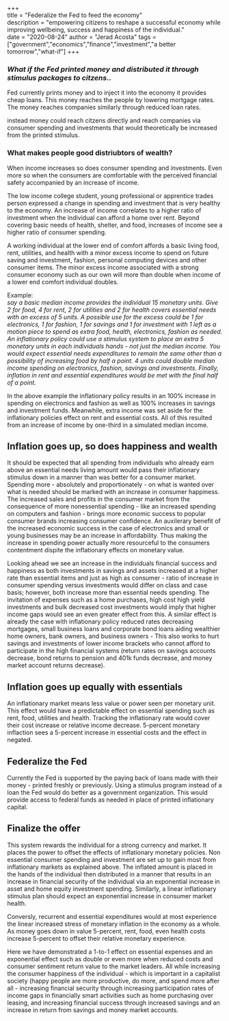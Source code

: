 +++  
title = "Federalize the Fed to feed the economy"  
description = "empowering citizens to reshape a successful economy while improving wellbeing, success and happiness of the individual."  
date = "2020-08-24"
author = "Jerad Acosta"
tags = ["government","economics","finance","investment","a better tomorrow","what-if"]
+++  

### *What if the Fed printed money and distributed it through stimulus packages to citzens..*  

Fed currently prints money and to inject it into the economy it provides cheap loans. This money reaches the people by lowering mortgage rates. The money reaches companies similarly through reduced loan rates.  

instead money could reach citzens directly and reach companies via consumer spending and investments that would theoretically be increased from the printed stimulus.  


### What makes people good distriubtors of wealth?  

When income increases so does consumer spending and investments. Even more so when the consumers are comfortable with the perceived financial safety accompanied by an increase of income.  

The low income college student, young professional or apprentice trades person expressed a change in spending and investment that is very healthy to the economy. An increase of income correlates to a higher ratio of investment when the individual can afford a home over rent. Beyond covering basic needs of health, shelter, and food, increases of income see a higher ratio of consumer spending.  

A working individual at the lower end of comfort affords a basic living food, rent, utilities, and health with a minor excess income to spend on future saving and investment, fashion, personal computing devices and other consumer items. The minor excess income associated with a strong consumer economy such as our own will more than double when income of a lower end comfort individual doubles.  

Example:  
*say a basic median income provides the individual 15 monetary units. Give 2 for food, 4 for rent, 2 for utilities and 2 for health covers essential needs with an excess of 5 units. A possible use for the excess could be 1 for electronics, 1 for fashion, 1 for savings and 1 for investment with 1 left as a motion piece to spend as extra food, health, electronics, fashion as needed.*  
*An inflationary policy could use a stimulus system to place an extra 5 monetary units in each individuals hands - not just the median income. You would expect essential needs expenditures to remain the same other than a possibility of increasing food by half a point. 4 units could double median income spending on electronics, fashion, savings and investments. Finally, inflation in rent and essential expenditures would be met with the final half of a point.*  

In the above example the inflationary policy results in an 100% increase in spending on electronics and fashion as well as 100% increases in savings and investment funds. Meanwhile, extra income was set aside for the inflationary policies effect on rent and essential costs. All of this resulted from an increase of income by one-third in a simulated median income.  


## Inflation goes up, so does happiness and wealth  

It should be expected that all spending from individuals who already earn above an essential needs living amount would pass their inflationary stimulus down in a manner than was better for a consumer market. Spending more - absolutely and proportionately - on what is wanted over what is needed should be marked with an increase in consumer happiness. The increased sales and profits in the consumer market from the consequence of more nonessential spending - like an increased spending on computers and fashion - brings more economic success to popular consumer brands increasing consumer confidence. An auxilerary benefit of the increased economic success in the case of electronics and small or young businesses may be an increase in affordability. Thus making the increase in spending power actually more resourceful to the consumers contentment dispite the inflationary effects on monetary value.  

Looking ahead we see an increase in the individuals financial success and happiness as both investments in savings and assets increased at a higher rate than essential items and just as high as consumer - ratio of increase in consumer spending versus investments would differ on class and case basis; however, both increase more than essential needs spending. The invitation of expenses such as a home purchases, high cost high yield investments and bulk decreased cost investments would imply that higher income gaps would see an even greater effect from this. A similar effect is already the case with inflationary policy reduced rates decreasing mortgages, small business loans and corporate bond loans aiding wealthier home owners, bank owners, and business owners - This also works to hurt savings and investments of lower income brackets who cannot afford to participate in the high financial systems (return rates on savings accounts decrease, bond returns to pension and 401k funds decrease, and money market account returns decrease).  


## Inflation goes up equally with essentials  

An inflationary market means less value or power seen per monetary unit. This effect would have a predictable effect on essential spending such as rent, food, utilities and health. Tracking the inflationary rate would cover their cost increase or relative income decrease. 5-percent monetary inflaction sees a 5-percent increase in essential costs and the effect in negated.  


## Federalize the Fed  

Currently the Fed is supported by the paying back of loans made with their money - printed freshly or previously. Using a stimulus program instead of a loan the Fed would do better as a government organization. This would provide access to federal funds as needed in place of printed inflationary capital.  


## Finalize the offer  

This system rewards the individual for a strong currency and market. It places the power to offset the effects of inflationary monetary policies. Non essential consumer spending and investment are set up to gain most from inflationary markets as explained above. The inflated amount is placed in the hands of the individual then distributed in a manner that results in an increase in financial security of the individual via an exponential increase in asset and home equity investment spending. Similarly, a linear inflationary stimulus plan should expect an exponential increase in consumer market health.  

Conversly, recurrent and essential expenditures would at most experience the linear increased stress of monetary inflation in the economy as a whole. As money goes down in value 5-percent, rent, food, even health costs increase 5-percent to offset their relative monetary experience.  

Here we have demonstrated a 1-to-1 effect on essential expenses and an exponential effect such as double or even more when reduced costs and consumer sentiment return value to the market leaders. All while increasing the consumer happiness of the individual - which is important in a capitalist society (happy people are more productive, do more, and spend more after all - increasing financial security through increasing participation rates of income gaps in financially smart activities such as home purchasing over leasing, and increasing financial success through increased savings and an increase in return from savings and money market accounts.  
